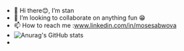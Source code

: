 - 👋 Hi there😊, I’m stan
- 💞️ I’m looking to collaborate on anything fun 😁
- 📫 How to reach me :www.linkedin.com/in/mosesabwova
- ![Anurag's GitHub stats](https://github-readme-stats.vercel.app/api?mosetf=mosetf&theme=blue_navy&show_icons=true)
- 

<!---
mosetf/mosetf is a ✨ special ✨ repository because its `README.md` (this file) appears on your GitHub profile.
You can click the Preview link to take a look at your changes.
--->
